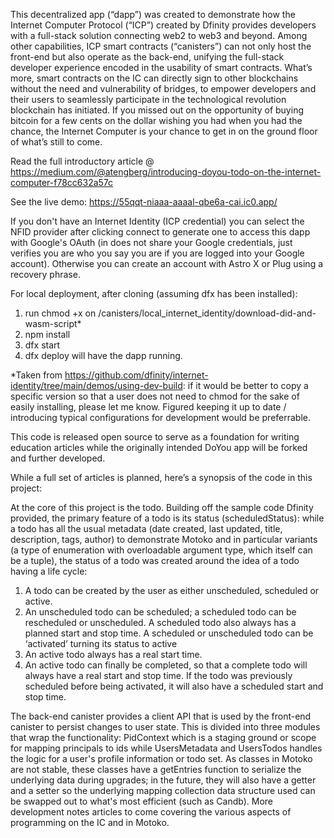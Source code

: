 This decentralized app (“dapp”) was created to demonstrate how the Internet Computer Protocol (“ICP”) created by Dfinity provides developers with a full-stack solution connecting web2 to web3 and beyond. Among other capabilities, ICP smart contracts (“canisters”) can not only host the front-end but also operate as the back-end, unifying the full-stack developer experience encoded in the usability of smart contracts. What’s more, smart contracts on the IC can directly sign to other blockchains without the need and vulnerability of bridges, to empower developers and their users to seamlessly participate in the technological revolution blockchain has initiated. If you missed out on the opportunity of buying bitcoin for a few cents on the dollar wishing you had when you had the chance, the Internet Computer is your chance to get in on the ground floor of what’s still to come.

Read the full introductory article @ https://medium.com/@atengberg/introducing-doyou-todo-on-the-internet-computer-f78cc632a57c

See the live demo: https://55qqt-niaaa-aaaal-qbe6a-cai.ic0.app/

If you don't have an Internet Identity (ICP credential) you can select the NFID provider after clicking connect to generate one to access this dapp with Google's OAuth (in does not share your Google credentials, just verifies you are who you say you are if you are logged into your Google account). Otherwise you can create an account with Astro X or Plug using a recovery phrase.  

For local deployment, after cloning (assuming dfx has been installed):
 1) run chmod +x on /canisters/local_internet_identity/download-did-and-wasm-script* 
 2) npm install
 3) dfx start
 4) dfx deploy will have the dapp running. 
 
*Taken from https://github.com/dfinity/internet-identity/tree/main/demos/using-dev-build: if it would be better to copy a specific version so that a user does not need to chmod for the sake of easily installing, please let me know. Figured keeping it up to date / introducing typical configurations for development would be preferrable. 

This code is released open source to serve as a foundation for writing education articles while the originally intended DoYou app will be forked and further developed.

While a full set of articles is planned, here’s a synopsis of the code in this project: 

At the core of this project is the todo. Building off the sample code Dfinity provided, the primary feature of a todo is its status (scheduledStatus): while a todo has all the usual metadata (date created, last updated, title, description, tags, author) to demonstrate Motoko and in particular variants (a type of enumeration with overloadable argument type, which itself can be a tuple), the status of a todo was created around the idea of a todo having a life cycle: 

 1) A todo can be created by the user as either unscheduled, scheduled or active. 
 2) An unscheduled todo can be scheduled; a scheduled todo can be rescheduled or unscheduled. A scheduled todo also always has a planned start and stop  time. A scheduled or unscheduled todo can be ‘activated’ turning its status to active
 3) An active todo always has a real start time.
 4) An active todo can finally be completed, so that a complete todo will always have a real start and stop time. If the todo was previously scheduled before being activated, it will also have a scheduled start and stop time.

The back-end canister provides a client API that is used by the front-end canister to persist changes to user state. This is divided into three modules that wrap the functionality: PidContext which is a staging ground or scope for mapping principals to ids while UsersMetadata and UsersTodos handles the logic for a user's profile information or todo set. As classes in Motoko are not stable, these classes have a getEntries function to serialize the underlying data during upgrades; in the future, they will also have a getter and a setter so the underlying mapping collection data structure used can be swapped out to what's most efficient (such as Candb). More development notes articles to come covering the various aspects of programming on the IC and in Motoko.
